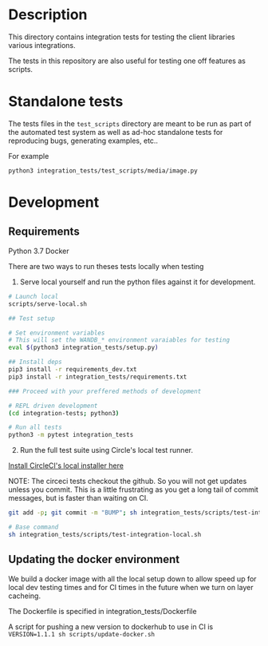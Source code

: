 # Description

This directory contains integration tests for testing the client libraries various integrations.

The tests in this repository are also useful for testing one off features as scripts.

# Standalone tests

The tests files in the `test_scripts` directory are meant to be run as part of the automated test system as well as ad-hoc standalone tests for reproducing bugs, generating examples, etc.. 

For example
```
python3 integration_tests/test_scripts/media/image.py
```

# Development 

## Requirements

Python 3.7
Docker

There are two ways to run theses tests locally when testing

1.  Serve local yourself and run the python files against it for development. 


```bash
# Launch local
scripts/serve-local.sh

## Test setup

# Set environment variables
# This will set the WANDB_* environment varaiables for testing
eval $(python3 integration_tests/setup.py)

## Install deps
pip3 install -r requirements_dev.txt
pip3 install -r integration_tests/requirements.txt

### Proceed with your preffered methods of development

# REPL driven development
(cd integration-tests; python3)

# Run all tests
python3 -m pytest integration_tests
```

2. Run the full test suite using Circle's local test runner. 

[Install CircleCI's local installer here](https://circleci.com/docs/2.0/local-cli/)

NOTE: The circeci tests checkout the github. So you will not get updates unless you commit. This is a little frustrating as you get a long tail of commit messages, but is faster than waiting on CI.

```bash
git add -p; git commit -m "BUMP"; sh integration_tests/scripts/test-integration-local.sh

# Base command
sh integration_tests/scripts/test-integration-local.sh
```

## Updating the docker environment

We build a docker image with all the local setup down to allow speed up for local dev testing times and for CI times in the future when we turn on layer cacheing.

The Dockerfile is specified in integration_tests/Dockerfile

A script for pushing a new version to dockerhub to use in CI is 
`VERSION=1.1.1 sh scripts/update-docker.sh`
